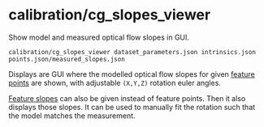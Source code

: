 # calibration/cg\_slopes\_viewer

Show model and measured optical flow slopes in GUI.

    calibration/cg_slopes_viewer dataset_parameters.json intrinsics.json points.json/measured_slopes.json

Displays are GUI where the modelled optical flow slopes for given [feature points](../../data/feature_points.html) are shown, with adjustable `(X,Y,Z)` rotation euler angles.  

[Feature slopes](../../data/feature_slopes.html) can also be given instead of feature points. Then it also displays those slopes. It can be used to manually fit the rotation such that the model matches the measurement.
